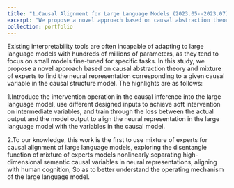 ```yaml
---
title: "1.Causal Alignment for Large Language Models (2023.05--2023.07)"
excerpt: "We propose a novel approach based on causal abstraction theory and mixture of experts to find the neural representation corresponding to a given causal variable in the causal structure model."
collection: portfolio
---
```


Existing interpretability tools are often incapable of adapting to large language models with hundreds of millions of parameters, as they tend to focus on small models fine-tuned for specific tasks. In this study, we propose a novel approach based on causal abstraction theory and mixture of experts to find the neural representation corresponding to a given causal variable in the causal structure model. The highlights are as follows:

1.Introduce the intervention operation in the causal inference into the large language model, use different designed inputs to achieve soft intervention on intermediate variables, and train through the loss between the actual output and the model output to align the neural representation in the large language model with the variables in the causal model.

2.To our knowledge, this work is the first to use mixture of experts for causal alignment of large language models, exploring the disentangle function of mixture of experts models nonlinearly separating high-dimensional semantic causal variables in neural representations, aligning with human cognition, So as to better understand the operating mechanism of the large language model.
